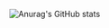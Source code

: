 ![Anurag's GitHub stats](https://github-readme-stats.vercel.app/api?username=kichiSu&show_icons=true&theme=dark)
